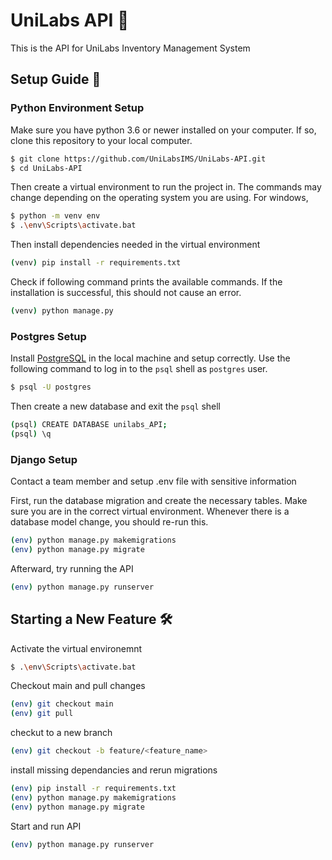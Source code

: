 # UniLabs API  :test_tube:

This is the API for UniLabs Inventory Management System


## Setup Guide :raised_hands:

### Python Environment Setup 

Make sure you have python 3.6 or newer installed on your computer. If so, clone this repository to your local computer.

```bash
$ git clone https://github.com/UniLabsIMS/UniLabs-API.git
$ cd UniLabs-API
```

Then create a virtual environment to run the project in. The commands may change depending on the operating system you are using. For windows,

```bash
$ python -m venv env
$ .\env\Scripts\activate.bat
```

Then install dependencies needed in the virtual environment

```bash
(venv) pip install -r requirements.txt 
```

Check if following command prints the available commands. If the installation is successful, this should not cause an error.

```bash
(venv) python manage.py
```

### Postgres Setup

Install [PostgreSQL](https://www.postgresql.org/) in the local machine and setup correctly. Use the following command to log in to the `psql` shell as `postgres` user.

```bash
$ psql -U postgres
```
Then create a new database and exit the `psql` shell

```bash
(psql) CREATE DATABASE unilabs_API;
(psql) \q
```
### Django Setup

Contact a team member and setup .env file with sensitive information

First, run the database migration and create the necessary tables. Make sure you are in the correct virtual environment. Whenever there is a database model change, you should re-run this.

```bash
(env) python manage.py makemigrations
(env) python manage.py migrate
```

Afterward, try running the API

```bash
(env) python manage.py runserver
```

## Starting a New Feature :hammer_and_wrench:

Activate the virtual environemnt

```bash
$ .\env\Scripts\activate.bat
```

Checkout main and pull changes

```bash
(env) git checkout main
(env) git pull
```

checkut to a new branch
```bash
(env) git checkout -b feature/<feature_name>
```

install missing dependancies and rerun migrations

```bash
(env) pip install -r requirements.txt
(env) python manage.py makemigrations
(env) python manage.py migrate
```
Start and run API

```bash
(env) python manage.py runserver
```

